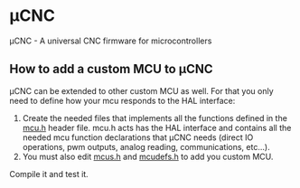 # µCNC
µCNC - A universal CNC firmware for microcontrollers

## How to add a custom MCU to µCNC
µCNC can be extended to other custom MCU as well. For that you only need to define how your mcu responds to the HAL interface:
  1. Create the needed files that implements all the functions defined in the [mcu.h](https://github.com/Paciente8159/uCNC/blob/master/src/hal/mcus/mcu.h) header file. mcu.h acts has the HAL interface and contains all the needed mcu function declarations that µCNC needs (direct IO operations, pwm outputs, analog reading, communications, etc...).
  2. You must also edit [mcus.h](https://github.com/Paciente8159/uCNC/blob/master/src/hal/mcus/mcus.h) and [mcudefs.h](https://github.com/Paciente8159/uCNC/blob/master/src/hal/mcus/mcudefs.h) to add you custom MCU.

  Compile it and test it.
  
